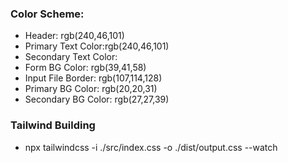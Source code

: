 ### Color Scheme:
- Header: rgb(240,46,101)
- Primary Text Color:rgb(240,46,101)
- Secondary Text Color:
- Form BG Color: rgb(39,41,58)
- Input File Border: rgb(107,114,128)
- Primary BG Color: rgb(20,20,31)
- Secondary BG Color: rgb(27,27,39)


### Tailwind Building
- npx tailwindcss -i ./src/index.css -o ./dist/output.css --watch